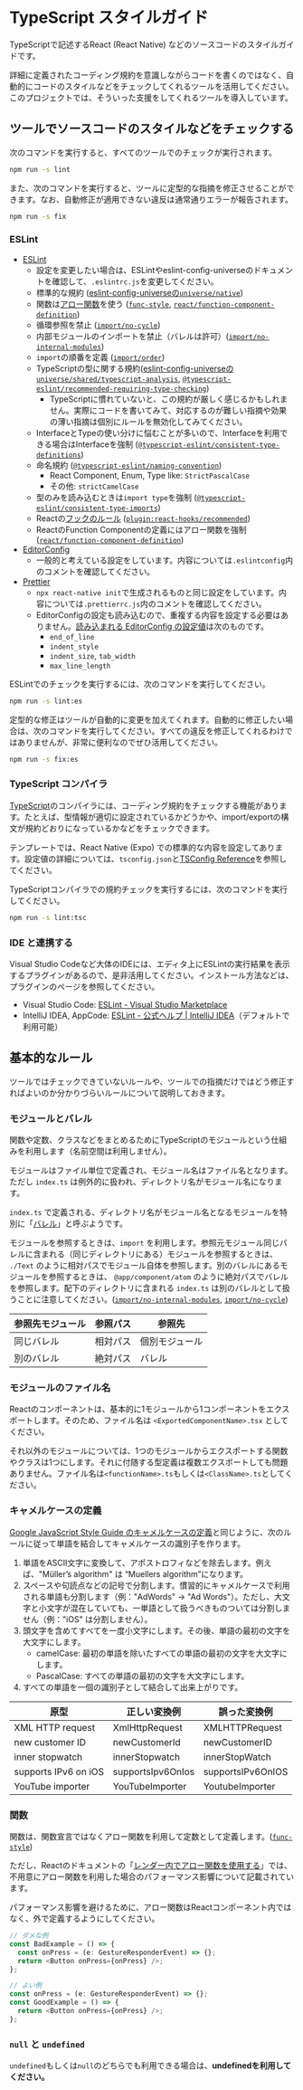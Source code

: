 # TypeScript スタイルガイド

TypeScriptで記述するReact (React Native) などのソースコードのスタイルガイドです。

詳細に定義されたコーディング規約を意識しながらコードを書くのではなく、自動的にコードのスタイルなどをチェックしてくれるツールを活用してください。
このプロジェクトでは、そういった支援をしてくれるツールを導入しています。

## ツールでソースコードのスタイルなどをチェックする

次のコマンドを実行すると、すべてのツールでのチェックが実行されます。

```bash
npm run -s lint
```

また、次のコマンドを実行すると、ツールに定型的な指摘を修正させることができます。なお、自動修正が適用できない違反は通常通りエラーが報告されます。

```bash
npm run -s fix
```

### ESLint

- [ESLint](https://eslint.org/)
  - 設定を変更したい場合は、ESLintやeslint-config-universeのドキュメントを確認して、`.eslintrc.js`を変更してください。
  - 標準的な規約 ([eslint-config-universeの`universe/native`](https://github.com/expo/expo/tree/master/packages/eslint-config-universe))
  - 関数は[アロー関数](https://developer.mozilla.org/ja/docs/Web/JavaScript/Reference/Functions/Arrow_functions)を使う ([`func-style`](https://eslint.org/docs/rules/func-style), [`react/function-component-definition`](https://github.com/yannickcr/eslint-plugin-react/blob/HEAD/docs/rules/function-component-definition.md))
  - 循環参照を禁止 ([`import/no-cycle`](https://github.com/benmosher/eslint-plugin-import/blob/master/docs/rules/no-cycle.md))
  - 内部モジュールのインポートを禁止（バレルは許可）([`import/no-internal-modules`](https://github.com/benmosher/eslint-plugin-import/blob/master/docs/rules/no-internal-modules.md))
  - `import`の順番を定義 ([`import/order`](https://github.com/benmosher/eslint-plugin-import/blob/master/docs/rules/order.md))
  - TypeScriptの型に関する規約([eslint-config-universeの`universe/shared/typescript-analysis`](https://github.com/expo/expo/tree/master/packages/eslint-config-universe), [`@typescript-eslint/recommended-requiring-type-checking`](https://github.com/typescript-eslint/typescript-eslint/tree/master/packages/eslint-plugin#supported-rules))
    <!-- textlint-disable ja-technical-writing/ja-no-weak-phrase -->
    - TypeScriptに慣れていないと、この規約が厳しく感じるかもしれません。実際にコードを書いてみて、対応するのが難しい指摘や効果の薄い指摘は個別にルールを無効化してみてください。
    <!-- textlint-enable ja-technical-writing/ja-no-weak-phrase -->
  - InterfaceとTypeの使い分けに悩むことが多いので、Interfaceを利用できる場合はInterfaceを強制 ([`@typescript-eslint/consistent-type-definitions`](https://github.com/typescript-eslint/typescript-eslint/blob/master/packages/eslint-plugin/docs/rules/consistent-type-definitions.md))
  - 命名規約 ([`@typescript-eslint/naming-convention`](https://github.com/typescript-eslint/typescript-eslint/blob/master/packages/eslint-plugin/docs/rules/naming-convention.md))
    - React Component, Enum, Type like: `StrictPascalCase`
    - その他: `strictCamelCase`
  - 型のみを読み込むときは`import type`を強制 ([`@typescript-eslint/consistent-type-imports`](https://github.com/typescript-eslint/typescript-eslint/blob/master/packages/eslint-plugin/docs/rules/consistent-type-imports.md))
  - Reactの[フックのルール](https://ja.reactjs.org/docs/hooks-rules.html) ([`plugin:react-hooks/recommended`](https://github.com/facebook/react/tree/master/packages/eslint-plugin-react-hooks))
  - ReactのFunction Componentの定義にはアロー関数を強制 ([`react/function-component-definition`](https://github.com/yannickcr/eslint-plugin-react/blob/master/docs/rules/function-component-definition.md))
- [EditorConfig](https://editorconfig.org/)
  - 一般的と考えている設定をしています。内容については`.eslintconfig`内のコメントを確認してください。
- [Prettier](https://prettier.io/)
  - `npx react-native init`で生成されるものと同じ設定をしています。内容については`.prettierrc.js`内のコメントを確認してください。
  - EditorConfigの設定も読み込むので、重複する内容を設定する必要はありません。[読み込まれる EditorConfig の設定値](https://prettier.io/docs/en/api.html#prettierresolveconfigfilepath--options)は次のものです。
    - `end_of_line`
    - `indent_style`
    - `indent_size`, `tab_width`
    - `max_line_length`

ESLintでのチェックを実行するには、次のコマンドを実行してください。

```bash
npm run -s lint:es
```

定型的な修正はツールが自動的に変更を加えてくれます。自動的に修正したい場合は、次のコマンドを実行してください。すべての違反を修正してくれるわけではありませんが、非常に便利なのでぜひ活用してください。

```bash
npm run -s fix:es
```

### TypeScript コンパイラ

[TypeScript](https://www.typescriptlang.org/)のコンパイラには、コーディング規約をチェックする機能があります。たとえば、型情報が適切に設定されているかどうかや、import/exportの構文が規約どおりになっているかなどをチェックできます。

テンプレートでは、React Native (Expo) での標準的な内容を設定してあります。設定値の詳細については、`tsconfig.json`と[TSConfig Reference](https://www.typescriptlang.org/tsconfig/)を参照してください。

TypeScriptコンパイラでの規約チェックを実行するには、次のコマンドを実行してください。

```bash
npm run -s lint:tsc
```

### IDE と連携する

Visual Studio Codeなど大体のIDEには、エディタ上にESLintの実行結果を表示するプラグインがあるので、是非活用してください。インストール方法などは、プラグインのページを参照してください。

- Visual Studio Code: [ESLint - Visual Studio Marketplace](https://marketplace.visualstudio.com/items?itemName=dbaeumer.vscode-eslint)
- IntelliJ IDEA, AppCode: [ESLint - 公式ヘルプ | IntelliJ IDEA](https://pleiades.io/help/idea/eslint.html)（デフォルトで利用可能）

## 基本的なルール

ツールではチェックできていないルールや、ツールでの指摘だけではどう修正すればよいのか分かりづらいルールについて説明しておきます。

### モジュールとバレル

関数や定数、クラスなどをまとめるためにTypeScriptのモジュールという仕組みを利用します（名前空間は利用しません）。

モジュールはファイル単位で定義され、モジュール名はファイル名となります。ただし `index.ts` は例外的に扱われ、ディレクトリ名がモジュール名になります。

`index.ts` で定義される、ディレクトリ名がモジュール名となるモジュールを特別に「[バレル](https://typescript-jp.gitbook.io/deep-dive/main-1/barrel)」と呼ぶようです。

モジュールを参照するときは、`import` を利用します。参照元モジュール同じバレルに含まれる（同じディレクトリにある）モジュールを参照するときは、 `./Text` のように相対パスでモジュール自体を参照します。別のバレルにあるモジュールを参照するときは、 `@app/component/atom` のように絶対パスでバレルを参照します。配下のディレクトリに含まれる `index.ts` は別のバレルとして扱うことに注意してください。([`import/no-internal-modules`](https://github.com/benmosher/eslint-plugin-import/blob/master/docs/rules/no-internal-modules.md), [`import/no-cycle`](https://github.com/benmosher/eslint-plugin-import/blob/master/docs/rules/no-cycle.md))

| 参照先モジュール | 参照パス | 参照先         |
| ---------------- | -------- | -------------- |
| 同じバレル       | 相対パス | 個別モジュール |
| 別のバレル       | 絶対パス | バレル         |

### モジュールのファイル名

Reactのコンポーネントは、基本的に1モジュールから1コンポーネントをエクスポートします。そのため、ファイル名は `<ExportedComponentName>.tsx` としてください。

それ以外のモジュールについては、1つのモジュールからエクスポートする関数やクラスは1つにします。それに付随する型定義は複数エクスポートしても問題ありません。ファイル名は`<functionName>.ts`もしくは`<ClassName>.ts`としてください。

### キャメルケースの定義

[Google JavaScript Style Guide のキャメルケースの定義](https://google.github.io/styleguide/jsguide.html#naming-camel-case-defined)と同じように、次のルールに従って単語を結合してキャメルケースの識別子を作ります。

1. 単語をASCII文字に変換して、アポストロフィなどを除去します。例えば、"Müller’s algorithm" は “Muellers algorithm”になります。
2. スペースや句読点などの記号で分割します。慣習的にキャメルケースで利用される単語も分割します（例："AdWords" → "Ad Words"）。ただし、大文字と小文字が混在していても、一単語として扱うべきものついては分割しません（例："iOS" は分割しません）。
3. 頭文字を含めてすべてを一度小文字にします。その後、単語の最初の文字を大文字にします。
   - camelCase: 最初の単語を除いたすべての単語の最初の文字を大文字にします。
   - PascalCase: すべての単語の最初の文字を大文字にします。
4. すべての単語を一個の識別子として結合して出来上がりです。

| 原型                  | 正しい変換例      | 誤った変換例      |
| --------------------- | ----------------- | ----------------- |
| XML HTTP request      | XmlHttpRequest    | XMLHTTPRequest    |
| new customer ID       | newCustomerId     | newCustomerID     |
| inner stopwatch       | innerStopwatch    | innerStopWatch    |
| supports IPv6 on iOS  | supportsIpv6OnIos | supportsIPv6OnIOS |
| YouTube importer      | YouTubeImporter   | YoutubeImporter   |

### 関数

関数は、関数宣言ではなくアロー関数を利用して定数として定義します。([`func-style`](https://eslint.org/docs/rules/func-style))

ただし、Reactのドキュメントの「[レンダー内でアロー関数を使用する](https://ja.reactjs.org/docs/faq-functions.html#arrow-function-in-render)」では、不用意にアロー関数を利用した場合のパフォーマンス影響について記載されています。

パフォーマンス影響を避けるために、アロー関数はReactコンポーネント内ではなく、外で定義するようにしてください。

```typescript jsx
// ダメな例
const BadExample = () => {
  const onPress = (e: GestureResponderEvent) => {};
  return <Button onPress={onPress} />;
};

// よい例
const onPress = (e: GestureResponderEvent) => {};
const GoodExample = () => {
  return <Button onPress={onPress} />;
};
```

### `null` と `undefined`

`undefined`もしくは`null`のどちらでも利用できる場合は、**undefinedを利用してください。**
